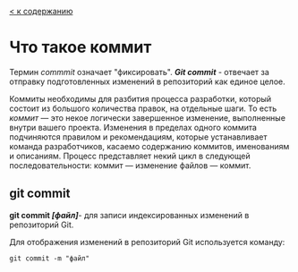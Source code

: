 [< к содержанию](./readme.md)

# Что такое коммит

Термин *commmit* означает "фиксировать". ***Git commit*** - отвечает за отправку подготовленных изменений в репозиторий как единое целое.


 Коммиты необходимы для разбития процесса разработки, который состоит из большого количества правок, на отдельные шаги. То есть *коммит* — это некое логически завершенное изменение, выполненные внутри вашего проекта. Изменения в пределах одного коммита подчиняются правилом и рекомендациям, которые устанавливает команда разработчиков, касаемо содержанию коммитов, именованиям и описаниям.
Процесс представляет некий цикл в следующей последовательности: коммит — изменение файлов — коммит.
## git commit

**git commit *[файл]***- для записи индексированных изменений в репозиторий Git.

Для отображения изменений в репозиторий Git используется команду: 
~~~bash=
git commit -m "файл"
~~~
